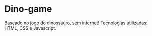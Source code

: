 # Dino-game
Baseado no jogo do dinossauro, sem internet! Tecnologias utilizadas: HTML, CSS e Javascript.
